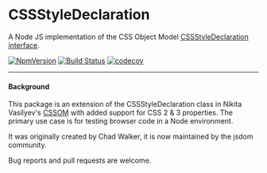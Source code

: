 # CSSStyleDeclaration 

A Node JS implementation of the CSS Object Model [CSSStyleDeclaration interface](https://www.w3.org/TR/cssom-1/#the-cssstyledeclaration-interface).

[![NpmVersion](https://img.shields.io/npm/v/cssstyle.svg)](https://www.npmjs.com/package/cssstyle) [![Build Status](https://travis-ci.org/jsdom/cssstyle.svg?branch=main)](https://travis-ci.org/jsdom/cssstyle) [![codecov](https://codecov.io/gh/jsdom/cssstyle/branch/main/graph/badge.svg)](https://codecov.io/gh/jsdom/cssstyle)

---

#### Background 

This package is an extension of the CSSStyleDeclaration class in Nikita Vasilyev's [CSSOM](https://github.com/NV/CSSOM) with added support for CSS 2 & 3 properties. The primary use case is for testing browser code in a Node environment.

It was originally created by Chad Walker, it is now maintained by the jsdom community.

Bug reports and pull requests are welcome.
